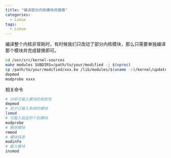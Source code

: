 ```yaml
---
title: "编译部分内核模块并替换"
categories:
  - Linux
tags:
  - Linux
---
```


编译整个内核非常耗时，有时候我们只改动了部分内核模块，那么只需要单独编译那个模块并完成替换即可。

```bash
cd /usr/src/kernel-sources
make modules SUBDIRS=/path/to/your/modified -j $(nproc)
cp /path/to/your/modified/xxx.ko /lib/modules/$(uname -r)/kernel/updates/
depmod
modprobe xxxx
```
相关命令
```bash
# 分析可载入模块的相依性
depmod
# 显示已载入系统的模块
lsmod
# 可载入指定的个别模块
modprobe
# 删除模块
rmmod
# 模块信息
modinfo
# 载入模块
insmod
```